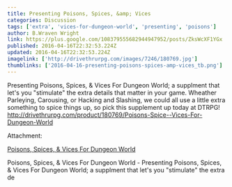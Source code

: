 ```yaml
---
title: Presenting Poisons, Spices, &amp; Vices
categories: Discussion
tags: ['extra', 'vices-for-dungeon-world', 'presenting', 'poisons']
author: B.Wraven Wright
link: https://plus.google.com/108379555682944947952/posts/ZksWcXF1YGx
published: 2016-04-16T22:32:53.224Z
updated: 2016-04-16T22:32:53.224Z
imagelink: ['http://drivethrurpg.com/images/7246/180769.jpg']
thumblinks: ['2016-04-16-presenting-poisons-spices-amp-vices_tb.png']
---
```


Presenting Poisons, Spices, &amp; Vices For Dungeon World; a supplment that let&#39;s you &quot;stimulate&quot; the extra details that matter in your game. Wheather Parleying, Carousing, or Hacking and Slashing, we could all use a little extra something to spice things up, so pick this supplement up today at DTRPG! <a href="http://drivethrurpg.com/product/180769/Poisons-Spice--Vices-For-Dungeon-World" class="ot-anchor">http://drivethrurpg.com/product/180769/Poisons-Spice--Vices-For-Dungeon-World</a>


Attachment:

<a href='http://drivethrurpg.com/product/180769/Poisons-Spice--Vices-For-Dungeon-World'>Poisons, Spices, & Vices For Dungeon World</a>


Poisons, Spices, & Vices For Dungeon World - Presenting Poisons, Spices, & Vices For Dungeon World; a supplment that let's you "stimulate" the extra de